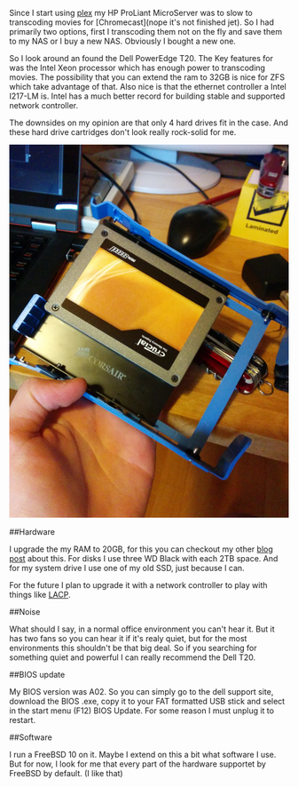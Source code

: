 Since I start using [plex](http://plex.tv) my HP ProLiant MicroServer was to slow to transcoding movies for [Chromecast](nope it's not finished jet).
So I had primarily two options, first I transcoding them not on the fly and save them to my NAS or I buy a new NAS. Obviously I bought a new one.

So I look around an found the Dell PowerEdge T20. The Key features for was the Intel Xeon processor which has enough power to transcoding movies. The possibility that 
you can extend the ram to 32GB is nice for ZFS which take advantage of that. Also nice is that the ethernet controller a Intel I217-LM is. Intel has a much better record 
for building stable and supported network controller. 

The downsides on my opinion are that only 4 hard drives fit in the case. And these hard drive cartridges don't look really rock-solid for me. 

![ssd image](/blog-bilder/2014-07-13-Dell-T20-RAM-Upgrade-img.jpg)

##Hardware

I upgrade the my RAM to 20GB, for this you can checkout my other [blog post](http://l33tsource.com/blog/2014/07/13/Dell-T20-RAM-Upgrade/) about this. 
For disks I use three WD Black with each 2TB space. And for my system drive I use one of my old SSD, just because I can.

For the future I plan to upgrade it with a network controller to play with things like [LACP](http://en.wikipedia.org/wiki/Link_aggregation#Link_Aggregation_Control_Protocol).

##Noise

What should I say, in a normal office environment you can't hear it. But it has two fans so you can hear it if it's realy quiet, but for the most environments this shouldn't be that
big deal. So if you searching for something quiet and powerful I can really recommend the Dell T20.

##BIOS update

My BIOS version was A02. So you can simply go to the dell support site, download the BIOS .exe, copy it to your FAT formatted USB stick and select in the start menu (F12) BIOS Update. 
For some reason I must unplug it to restart. 

##Software

I run a FreeBSD 10 on it. Maybe I extend on this a bit what software I use. But for now, I look for me that every part of the hardware supportet by FreeBSD by default. (I like that)
